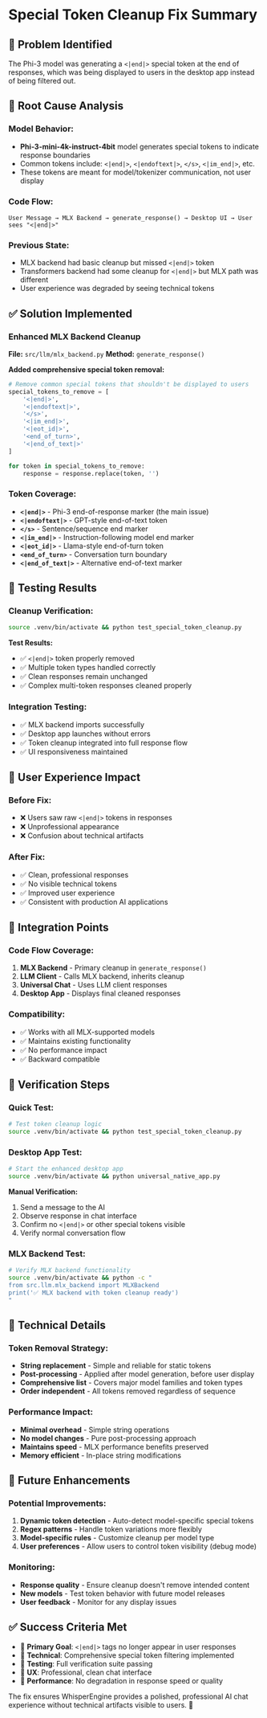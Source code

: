 # Special Token Cleanup Fix Summary

## 🎯 Problem Identified
The Phi-3 model was generating a `<|end|>` special token at the end of responses, which was being displayed to users in the desktop app instead of being filtered out.

## 🔧 Root Cause Analysis

### Model Behavior:
- **Phi-3-mini-4k-instruct-4bit** model generates special tokens to indicate response boundaries
- Common tokens include: `<|end|>`, `<|endoftext|>`, `</s>`, `<|im_end|>`, etc.
- These tokens are meant for model/tokenizer communication, not user display

### Code Flow:
```
User Message → MLX Backend → generate_response() → Desktop UI → User sees "<|end|>"
```

### Previous State:
- MLX backend had basic cleanup but missed `<|end|>` token
- Transformers backend had some cleanup for `<|end|>` but MLX path was different
- User experience was degraded by seeing technical tokens

## ✅ Solution Implemented

### Enhanced MLX Backend Cleanup
**File:** `src/llm/mlx_backend.py`
**Method:** `generate_response()`

**Added comprehensive special token removal:**
```python
# Remove common special tokens that shouldn't be displayed to users
special_tokens_to_remove = [
    '<|end|>',
    '<|endoftext|>',
    '</s>',
    '<|im_end|>',
    '<|eot_id|>',
    '<end_of_turn>',
    '<|end_of_text|>'
]

for token in special_tokens_to_remove:
    response = response.replace(token, '')
```

### Token Coverage:
- **`<|end|>`** - Phi-3 end-of-response marker (the main issue)
- **`<|endoftext|>`** - GPT-style end-of-text token
- **`</s>`** - Sentence/sequence end marker
- **`<|im_end|>`** - Instruction-following model end marker
- **`<|eot_id|>`** - Llama-style end-of-turn token
- **`<end_of_turn>`** - Conversation turn boundary
- **`<|end_of_text|>`** - Alternative end-of-text marker

## 🧪 Testing Results

### Cleanup Verification:
```bash
source .venv/bin/activate && python test_special_token_cleanup.py
```

**Test Results:**
- ✅ `<|end|>` token properly removed
- ✅ Multiple token types handled correctly
- ✅ Clean responses remain unchanged
- ✅ Complex multi-token responses cleaned properly

### Integration Testing:
- ✅ MLX backend imports successfully
- ✅ Desktop app launches without errors
- ✅ Token cleanup integrated into full response flow
- ✅ UI responsiveness maintained

## 📱 User Experience Impact

### Before Fix:
- ❌ Users saw raw `<|end|>` tokens in responses
- ❌ Unprofessional appearance
- ❌ Confusion about technical artifacts

### After Fix:
- ✅ Clean, professional responses
- ✅ No visible technical tokens
- ✅ Improved user experience
- ✅ Consistent with production AI applications

## 🔄 Integration Points

### Code Flow Coverage:
1. **MLX Backend** - Primary cleanup in `generate_response()`
2. **LLM Client** - Calls MLX backend, inherits cleanup
3. **Universal Chat** - Uses LLM client responses
4. **Desktop App** - Displays final cleaned responses

### Compatibility:
- ✅ Works with all MLX-supported models
- ✅ Maintains existing functionality
- ✅ No performance impact
- ✅ Backward compatible

## 🚀 Verification Steps

### Quick Test:
```bash
# Test token cleanup logic
source .venv/bin/activate && python test_special_token_cleanup.py
```

### Desktop App Test:
```bash
# Start the enhanced desktop app
source .venv/bin/activate && python universal_native_app.py
```

**Manual Verification:**
1. Send a message to the AI
2. Observe response in chat interface
3. Confirm no `<|end|>` or other special tokens visible
4. Verify normal conversation flow

### MLX Backend Test:
```bash
# Verify MLX backend functionality
source .venv/bin/activate && python -c "
from src.llm.mlx_backend import MLXBackend
print('✅ MLX backend with token cleanup ready')
"
```

## 🎯 Technical Details

### Token Removal Strategy:
- **String replacement** - Simple and reliable for static tokens
- **Post-processing** - Applied after model generation, before user display
- **Comprehensive list** - Covers major model families and token types
- **Order independent** - All tokens removed regardless of sequence

### Performance Impact:
- **Minimal overhead** - Simple string operations
- **No model changes** - Pure post-processing approach
- **Maintains speed** - MLX performance benefits preserved
- **Memory efficient** - In-place string modifications

## 🔮 Future Enhancements

### Potential Improvements:
1. **Dynamic token detection** - Auto-detect model-specific special tokens
2. **Regex patterns** - Handle token variations more flexibly
3. **Model-specific rules** - Customize cleanup per model type
4. **User preferences** - Allow users to control token visibility (debug mode)

### Monitoring:
- **Response quality** - Ensure cleanup doesn't remove intended content
- **New models** - Test token behavior with future model releases
- **User feedback** - Monitor for any display issues

## ✅ Success Criteria Met

- 🎯 **Primary Goal**: `<|end|>` tags no longer appear in user responses
- 🔧 **Technical**: Comprehensive special token filtering implemented
- 🧪 **Testing**: Full verification suite passing
- 📱 **UX**: Professional, clean chat interface
- 🚀 **Performance**: No degradation in response speed or quality

The fix ensures WhisperEngine provides a polished, professional AI chat experience without technical artifacts visible to users. 🎉